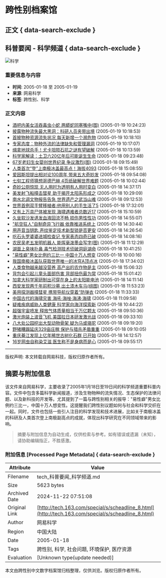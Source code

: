 # 跨性别档案馆

## 正文 { data-search-exclude }


## 科普要闻 - 科学频道 { data-search-exclude }

![科学](http://tech.163.com/Science/image/Title01.jpg)

### 重要信息与内容

- **时间**: 2005-01-18 至 2005-01-19
- **来源**: 网易科学
- **标签**: 跨性别、科学

### 正文内容

- [酒吧内美女活吞毒虫小蛇 两蟒蛇同塞嘴中(图)](http://tech.163.com/2005w01/12802/2005w01_1106101463783.html) (2005-01-19 10:24:23)
- [披露物种流失最大黑洞：科研人员夹带出境](http://tech.163.com/2005w01/12802/2005w01_1106101133300.html) (2005-01-19 10:18:53)
- [首披物种资源流失状况 每天新增一个濒危物](http://tech.163.com/2005w01/12802/2005w01_1106101090203.html) (2005-01-19 10:18:10)
- [专家态度：物种外流的法律缺失和管理漏洞](http://tech.163.com/2005w01/12802/2005w01_1106101027691.html) (2005-01-19 10:17:07)
- [缉拿地球杀手！尤卡坦陨石坑之谜有望破解](http://tech.163.com/2005w01/12801/2005w01_1106014439462.html) (2005-01-18 10:13:59)
- [科学家解读：土卫六20亿年后可能诞生生命](http://tech.163.com/2005w01/12801/2005w01_1106011428439.html) (2005-01-18 09:23:48)
- [67岁老妇生女婴创世界纪录 争议激烈(图)](http://tech.163.com/2005w01/12801/2005w01_1106010949527.html) (2005-01-18 09:15:49)
- [人类首次“登”上南极冰盖最高点！海拔4093](http://tech.163.com/2005w01/12801/2005w01_1106032135830.html) (2005-01-18 15:08:55)
- [爱因斯坦提出相对论100周年 带来五大奇妙发](http://tech.163.com/2005w01/12801/2005w01_1106013247855.html) (2005-01-18 09:54:08)
- [七旬工程师猜想哥德巴赫 4页纸破解世界难题](http://tech.163.com/2005w01/12801/2005w01_1106013764890.html) (2005-01-18 10:02:44)
- [奇妙公厕惊现 无人用时为透明有人用时变白](http://tech.163.com/2005w01/12801/2005w01_1106030237333.html) (2005-01-18 14:37:17)
- [美发射飞船撞击彗星 助于揭开太阳系形成之](http://tech.163.com/2005w01/12801/2005w01_1106015349296.html) (2005-01-18 10:29:09)
- [南水北调文物报告告急 世界遗产之武当山难](http://tech.163.com/2005w01/12801/2005w01_1106010773770.html) (2005-01-18 09:12:53)
- [世界首例双手臂移植者:他用别人的手生活了5](http://tech.163.com/2005w01/12801/2005w01_1106040721950.html) (2005-01-18 17:32:01)
- [又有上万具尸体被发现 海啸遇难者总数近17](http://tech.163.com/2005w01/12801/2005w01_1106032259168.html) (2005-01-18 15:10:59)
- [久坐软沙发诱发血液回流不畅 损伤男性性功](http://tech.163.com/2005w01/12801/2005w01_1106031307546.html) (2005-01-18 14:55:07)
- ["航空狂人"自制奇异飞行器 依靠推进系统上](http://tech.163.com/2005w01/12801/2005w01_1106029844556.html) (2005-01-18 14:30:44)
- [用声音当钥匙 声纹鉴定技术新型锁是否更安](http://tech.163.com/2005w01/12801/2005w01_1106029614278.html) (2005-01-18 14:26:54)
- [吃石头罗婆婆进城检查记 专家表态四奇已破](http://tech.163.com/2005w01/12801/2005w01_1106028496529.html) (2005-01-18 14:08:16)
- [农民吴老五发明机器人 能挥毫泼墨会写字(图)](http://tech.163.com/2005w01/12801/2005w01_1106017949297.html) (2005-01-18 11:12:29)
- [湖面上臭味扑鼻 毒气检测技术侦破洞庭湖命](http://tech.163.com/2005w01/12801/2005w01_1106016085042.html) (2005-01-18 10:41:25)
- ["易性癖"男女比例约三比一 中国十万人想变](http://tech.163.com/2005w01/12801/2005w01_1106013616045.html) (2005-01-18 10:00:16)
- [我国南极冰盖队获取世界唯一的冰穹A顶点冰](http://tech.163.com/2005w01/12801/2005w01_1106040842977.html) (2005-01-18 17:34:02)
- [人类食物越来越没营养 高产出的农作物是主](http://tech.163.com/2005w01/12801/2005w01_1106031992067.html) (2005-01-18 15:06:32)
- [背包会引起儿童头面部伤害 背部扭伤最为常](http://tech.163.com/2005w01/12801/2005w01_1106031702410.html) (2005-01-18 15:01:42)
- [加拿大科学家研制出可穿在身上的太阳能电池](http://tech.163.com/2005w01/12801/2005w01_1106028674743.html) (2005-01-18 14:11:14)
- [西安发现两千年前积沙墓 出土漆木车马(组图)](http://tech.163.com/2005w01/12801/2005w01_1106020403276.html) (2005-01-18 11:53:23)
- [美用探测器撞彗星 携带导航仪穿着“防弹衣](http://tech.163.com/2005w01/12801/2005w01_1106019213060.html) (2005-01-18 11:33:33)
- [中国古代的海啸灾害 海吼·海唑·海沸·海啸](http://tech.163.com/2005w01/12801/2005w01_1106017768484.html) (2005-01-18 11:09:58)
- [疑难疾病威胁人类健康 科学家向海洋探索新](http://tech.163.com/2005w01/12801/2005w01_1106016262398.html) (2005-01-18 10:44:22)
- [超强宇宙喷发 释放气体质量相当于万亿颗太](http://tech.163.com/2005w01/12801/2005w01_1106013036349.html) (2005-01-18 09:50:36)
- [激光炮装上波音飞机 美国拉日本研发激光战](http://tech.163.com/2005w01/12801/2005w01_1106011990626.html) (2005-01-18 09:33:10)
- [八大处公园挖出大型动物骨架 疑为马或骆驼](http://tech.163.com/2005w01/12801/2005w01_1106011160418.html) (2005-01-18 09:19:20)
- [野猪糟蹋延庆329亩庄稼 保护与猎杀矛盾重重](http://tech.163.com/2005w01/12801/2005w01_1106010605548.html) (2005-01-18 09:10:05)
- [重庆綦江发现上亿年稀世古树化石群 已开始](http://tech.163.com/2005w01/12801/2005w01_1106028777168.html) (2005-01-18 14:12:57)
- [16岁网虫自称染艾滋 医生称不是身病而是心](http://tech.163.com/2005w01/12801/2005w01_1106013317702.html) (2005-01-18 09:55:17)

---

版权声明: 本文转载自网易科技，版权归原作者所有。

## 摘要与附加信息

<!-- tcd_abstract -->
该文件来自网易科学，主要收录了2005年1月18日至19日间的科学频道重要科普内容。文件中包含多篇科学新闻报道，涉及生物物种的流失情况、生态保护的法律问题、以及新科技的开发等。尤其提到了一篇与跨性别相关的报导："易性癖"男女比例约三比一，中国十万人想变性。这提醒我们跨性别议题如何与社会和科学交织在一起。同时，文件也包括一些引人注目的科学发现和技术进展，比如关于南极冰盖的科研及人类首次登上南极副高点的成就，体现出科学研究在不同领域带来的影响。
<!-- tcd_abstract_end -->

> 摘要与附加信息为自动生成，仅供检索与参考。如有错误或遗漏（未知），请协助编辑指正，不胜感激。

### 附加信息 [Processed Page Metadata] { data-search-exclude }

| Attribute       | Value                                  |
|-----------------|----------------------------------------|
| Filename        | tech_科普要闻_科学频道.md                             |
| Size            | 5623 bytes                           |
| Archived Date   | 2024-11-22 07:51:08                             |
| Original Link   | [http://tech.163.com/special/s/scheadline_8.html](http://tech.163.com/special/s/scheadline_8.html)                       |
| Author          | 网易科学                               |
| Region          | 中国大陆                               |
| Date            | 2005-01-18                                 |
| Tags            | 跨性别, 科学, 社会问题, 环境保护, 医疗资源                                 |
| Evaluation            | [Unknown type(update needed)]                                 |
<!-- tcd_table_end -->

本文由跨性别中文数字档案馆归档整理，仅供浏览。版权归原作者所有。
